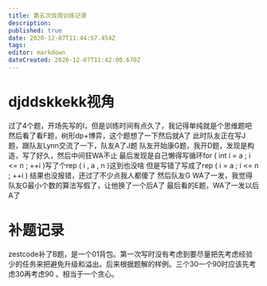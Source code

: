 ```yaml
---
title: 第五次双周训练记录
description: 
published: true
date: 2020-12-07T11:44:57.454Z
tags: 
editor: markdown
dateCreated: 2020-12-07T11:42:00.670Z
---
```


# djddskkekk视角
过了4个题，开场先写的I，但是训练时间有点久了，我记得单纯就是个思维题吧
然后看了看F题，树形dp+博弈，这个题想了一下然后就A了
此时队友正在写J题，跟队友Lynn交流了一下，队友A了J题
队友开始康G题，我开D题，发现是构造，写了好久，然后中间狂WA不止
最后发现是自己懒得写循环for ( int i = a ; i <= n ; ++i )写了个rep ( i , a , n )这到也没啥
但是写错了写成了rep ( i = a ; i <= n ; ++i ) 结果也没报错，还过了不少点我人都傻了
然后队友G WA了一发，我觉得队友G最小个数的算法写假了，让他换了一个后A了
最后看的E题，WA了一发以后A了

# 补题记录
zestcode补了B题，是一个01背包。第一次写时没有考虑到要尽量把先考虑经验少的任务来把避免升级和溢出。后来根据题解的样例。三个30一个90时应该先考虑30再考虑90 。相当于一个贪心。